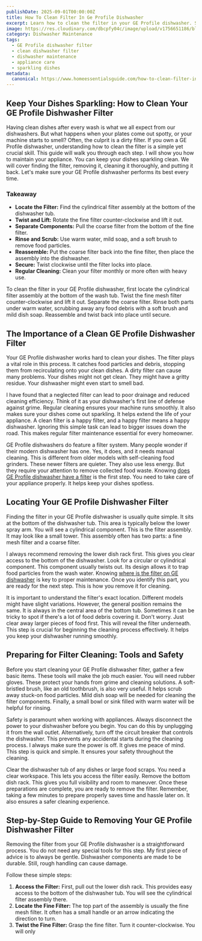 ```yaml
---
publishDate: 2025-09-01T00:00:00Z
title: How To Clean Filter In Ge Profile Dishwasher
excerpt: Learn how to clean the filter in your GE Profile dishwasher. Simple steps ensure sparkling dishes and prevent odors. This guide covers everything.
image: https://res.cloudinary.com/dbcpfy04c/image/upload/v1756651186/blog_image_1756651186_l0gyvt.webp
category: Dishwasher Maintenance
tags:
  - GE Profile dishwasher filter
  - clean dishwasher filter
  - dishwasher maintenance
  - appliance care
  - sparkling dishes
metadata:
  canonical: https://www.homeessentialsguide.com/how-to-clean-filter-in-ge-profile-dishwasher
---
```


## Keep Your Dishes Sparkling: How to Clean Your GE Profile Dishwasher Filter

Having clean dishes after every wash is what we all expect from our dishwashers. But what happens when your plates come out spotty, or your machine starts to smell? Often, the culprit is a dirty filter. If you own a GE Profile dishwasher, understanding how to clean the filter is a simple yet crucial skill. This guide will walk you through each step. I will show you how to maintain your appliance. You can keep your dishes sparkling clean. We will cover finding the filter, removing it, cleaning it thoroughly, and putting it back. Let's make sure your GE Profile dishwasher performs its best every time.

### Takeaway

*   **Locate the Filter:** Find the cylindrical filter assembly at the bottom of the dishwasher tub.
*   **Twist and Lift:** Rotate the fine filter counter-clockwise and lift it out.
*   **Separate Components:** Pull the coarse filter from the bottom of the fine filter.
*   **Rinse and Scrub:** Use warm water, mild soap, and a soft brush to remove food particles.
*   **Reassemble:** Put the coarse filter back into the fine filter, then place the assembly into the dishwasher.
*   **Secure:** Twist clockwise until the filter locks into place.
*   **Regular Cleaning:** Clean your filter monthly or more often with heavy use.

To clean the filter in your GE Profile dishwasher, first locate the cylindrical filter assembly at the bottom of the wash tub. Twist the fine mesh filter counter-clockwise and lift it out. Separate the coarse filter. Rinse both parts under warm water, scrubbing away any food debris with a soft brush and mild dish soap. Reassemble and twist back into place until secure.

## The Importance of a Clean GE Profile Dishwasher Filter

Your GE Profile dishwasher works hard to clean your dishes. The filter plays a vital role in this process. It catches food particles and debris, stopping them from recirculating onto your clean dishes. A dirty filter can cause many problems. Your dishes might not get clean. They might have a gritty residue. Your dishwasher might even start to smell bad.

I have found that a neglected filter can lead to poor drainage and reduced cleaning efficiency. Think of it as your dishwasher's first line of defense against grime. Regular cleaning ensures your machine runs smoothly. It also makes sure your dishes come out sparkling. It helps extend the life of your appliance. A clean filter is a happy filter, and a happy filter means a happy dishwasher. Ignoring this simple task can lead to bigger issues down the road. This makes regular filter maintenance essential for every homeowner.

GE Profile dishwashers do feature a filter system. Many people wonder if their modern dishwasher has one. Yes, it does, and it needs manual cleaning. This is different from older models with self-cleaning food grinders. These newer filters are quieter. They also use less energy. But they require your attention to remove collected food waste. Knowing [does GE Profile dishwasher have a filter](https://homeessentialsguide.com/does-ge-profile-dishwasher-have-a-filter) is the first step. You need to take care of your appliance properly. It helps keep your dishes spotless.

## Locating Your GE Profile Dishwasher Filter

Finding the filter in your GE Profile dishwasher is usually quite simple. It sits at the bottom of the dishwasher tub. This area is typically below the lower spray arm. You will see a cylindrical component. This is the filter assembly. It may look like a small tower. This assembly often has two parts: a fine mesh filter and a coarse filter.

I always recommend removing the lower dish rack first. This gives you clear access to the bottom of the dishwasher. Look for a circular or cylindrical component. This component usually twists out. Its design allows it to trap food particles from the wash water. Knowing [where is the filter on GE dishwasher](https://homeessentialsguide.com/where-is-the-filter-on-ge-dishwasher) is key to proper maintenance. Once you identify this part, you are ready for the next step. This is how you remove it for cleaning.

It is important to understand the filter's exact location. Different models might have slight variations. However, the general position remains the same. It is always in the central area of the bottom tub. Sometimes it can be tricky to spot if there's a lot of food debris covering it. Don't worry. Just clear away larger pieces of food first. This will reveal the filter underneath. This step is crucial for beginning the cleaning process effectively. It helps you keep your dishwasher running smoothly.

## Preparing for Filter Cleaning: Tools and Safety

Before you start cleaning your GE Profile dishwasher filter, gather a few basic items. These tools will make the job much easier. You will need rubber gloves. These protect your hands from grime and cleaning solutions. A soft-bristled brush, like an old toothbrush, is also very useful. It helps scrub away stuck-on food particles. Mild dish soap will be needed for cleaning the filter components. Finally, a small bowl or sink filled with warm water will be helpful for rinsing.

Safety is paramount when working with appliances. Always disconnect the power to your dishwasher before you begin. You can do this by unplugging it from the wall outlet. Alternatively, turn off the circuit breaker that controls the dishwasher. This prevents any accidental starts during the cleaning process. I always make sure the power is off. It gives me peace of mind. This step is quick and simple. It ensures your safety throughout the cleaning.

Clear the dishwasher tub of any dishes or large food scraps. You need a clear workspace. This lets you access the filter easily. Remove the bottom dish rack. This gives you full visibility and room to maneuver. Once these preparations are complete, you are ready to remove the filter. Remember, taking a few minutes to prepare properly saves time and hassle later on. It also ensures a safer cleaning experience.

## Step-by-Step Guide to Removing Your GE Profile Dishwasher Filter

Removing the filter from your GE Profile dishwasher is a straightforward process. You do not need any special tools for this step. My first piece of advice is to always be gentle. Dishwasher components are made to be durable. Still, rough handling can cause damage.

Follow these simple steps:

1.  **Access the Filter:** First, pull out the lower dish rack. This provides easy access to the bottom of the dishwasher tub. You will see the cylindrical filter assembly there.
2.  **Locate the Fine Filter:** The top part of the assembly is usually the fine mesh filter. It often has a small handle or an arrow indicating the direction to turn.
3.  **Twist the Fine Filter:** Grasp the fine filter. Turn it counter-clockwise. You will only